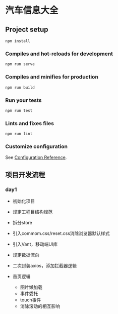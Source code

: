 # 汽车信息大全

## Project setup
```
npm install
```

### Compiles and hot-reloads for development
```
npm run serve
```

### Compiles and minifies for production
```
npm run build
```

### Run your tests
```
npm run test
```

### Lints and fixes files
```
npm run lint
```

### Customize configuration
See [Configuration Reference](https://cli.vuejs.org/config/).

## 项目开发流程

### day1
- 初始化项目
- 规定工程目结构规范
- 拆分store
- 引入commom.css/reset.css消除浏览器默认样式
- 引入Vant，移动端UI库
- 规定数据流向
- 二次封装axios，添加拦截器逻辑

- 首页逻辑
  - 图片懒加载
  - 事件委托
  - touch事件
  - 消除滚动的相互影响